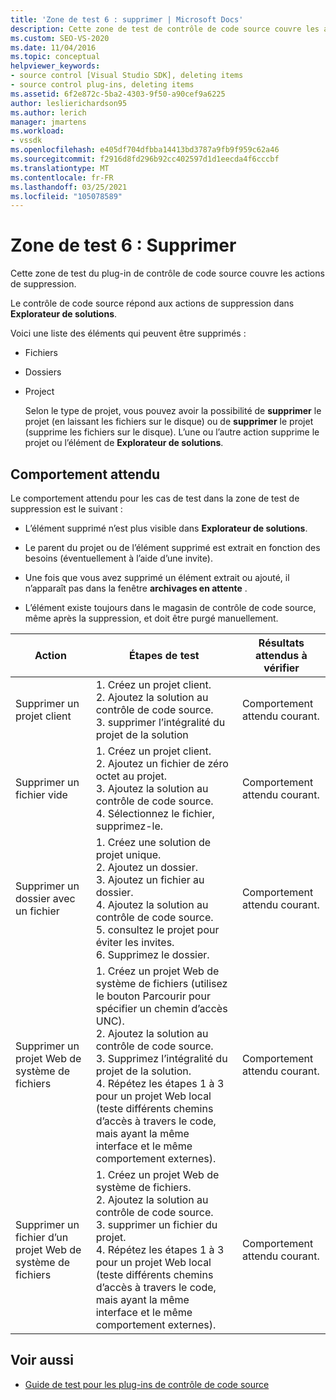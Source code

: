 ```yaml
---
title: 'Zone de test 6 : supprimer | Microsoft Docs'
description: Cette zone de test de contrôle de code source couvre les actions de suppression dans Explorateur de solutions pour votre plug-in de contrôle de code source Visual Studio.
ms.custom: SEO-VS-2020
ms.date: 11/04/2016
ms.topic: conceptual
helpviewer_keywords:
- source control [Visual Studio SDK], deleting items
- source control plug-ins, deleting items
ms.assetid: 6f2e872c-5ba2-4303-9f50-a90cef9a6225
author: leslierichardson95
ms.author: lerich
manager: jmartens
ms.workload:
- vssdk
ms.openlocfilehash: e405df704dfbba14413bd3787a9fb9f959c62a46
ms.sourcegitcommit: f2916d8fd296b92cc402597d1d1eecda4f6cccbf
ms.translationtype: MT
ms.contentlocale: fr-FR
ms.lasthandoff: 03/25/2021
ms.locfileid: "105078589"
---
```

# <a name="test-area-6-delete"></a>Zone de test 6 : Supprimer
Cette zone de test du plug-in de contrôle de code source couvre les actions de suppression.

 Le contrôle de code source répond aux actions de suppression dans **Explorateur de solutions**.

 Voici une liste des éléments qui peuvent être supprimés :

- Fichiers

- Dossiers

- Project

  Selon le type de projet, vous pouvez avoir la possibilité de **supprimer** le projet (en laissant les fichiers sur le disque) ou de **supprimer** le projet (supprime les fichiers sur le disque). L’une ou l’autre action supprime le projet ou l’élément de **Explorateur de solutions**.

## <a name="expected-behavior"></a>Comportement attendu
 Le comportement attendu pour les cas de test dans la zone de test de suppression est le suivant :

- L’élément supprimé n’est plus visible dans **Explorateur de solutions**.

- Le parent du projet ou de l’élément supprimé est extrait en fonction des besoins (éventuellement à l’aide d’une invite).

- Une fois que vous avez supprimé un élément extrait ou ajouté, il n’apparaît pas dans la fenêtre **archivages en attente** .

- L’élément existe toujours dans le magasin de contrôle de code source, même après la suppression, et doit être purgé manuellement.

|Action|Étapes de test|Résultats attendus à vérifier|
|------------|----------------|--------------------------------|
|Supprimer un projet client|1. Créez un projet client.<br />2. Ajoutez la solution au contrôle de code source.<br />3. supprimer l’intégralité du projet de la solution|Comportement attendu courant.|
|Supprimer un fichier vide|1. Créez un projet client.<br />2. Ajoutez un fichier de zéro octet au projet.<br />3. Ajoutez la solution au contrôle de code source.<br />4. Sélectionnez le fichier, supprimez-le.|Comportement attendu courant.|
|Supprimer un dossier avec un fichier|1. Créez une solution de projet unique.<br />2. Ajoutez un dossier.<br />3. Ajoutez un fichier au dossier.<br />4. Ajoutez la solution au contrôle de code source.<br />5. consultez le projet pour éviter les invites.<br />6. Supprimez le dossier.|Comportement attendu courant.|
|Supprimer un projet Web de système de fichiers|1. Créez un projet Web de système de fichiers (utilisez le bouton Parcourir pour spécifier un chemin d’accès UNC).<br />2. Ajoutez la solution au contrôle de code source.<br />3. Supprimez l’intégralité du projet de la solution.<br />4. Répétez les étapes 1 à 3 pour un projet Web local (teste différents chemins d’accès à travers le code, mais ayant la même interface et le même comportement externes).|Comportement attendu courant.|
|Supprimer un fichier d’un projet Web de système de fichiers|1. Créez un projet Web de système de fichiers.<br />2. Ajoutez la solution au contrôle de code source.<br />3. supprimer un fichier du projet.<br />4. Répétez les étapes 1 à 3 pour un projet Web local (teste différents chemins d’accès à travers le code, mais ayant la même interface et le même comportement externes).|Comportement attendu courant.|

## <a name="see-also"></a>Voir aussi
- [Guide de test pour les plug-ins de contrôle de code source](../../extensibility/internals/test-guide-for-source-control-plug-ins.md)
